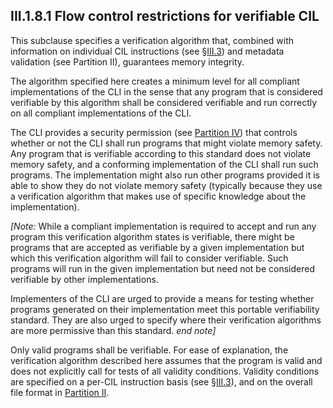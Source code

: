 ## III.1.8.1 Flow control restrictions for verifiable CIL

This subclause specifies a verification algorithm that, combined with information on individual CIL instructions (see §[III.3](#todo-missing-hyperlink)) and metadata validation (see Partition II), guarantees memory integrity.

The algorithm specified here creates a minimum level for all compliant implementations of the CLI in the sense that any program that is considered verifiable by this algorithm shall be considered verifiable and run correctly on all compliant implementations of the CLI.

The CLI provides a security permission (see [Partition IV](#todo-missing-hyperlink)) that controls whether or not the CLI shall run programs that might violate memory safety. Any program that is verifiable according to this standard does not violate memory safety, and a conforming implementation of the CLI shall run such programs. The implementation might also run other programs provided it is able to show they do not violate memory safety (typically because they use a verification algorithm that makes use of specific knowledge about the implementation).

_[Note:_ While a compliant implementation is required to accept and run any program this verification algorithm states is verifiable, there might be programs that are accepted as verifiable by a given implementation but which this verification algorithm will fail to consider verifiable. Such programs will run in the given implementation but need not be considered verifiable by other implementations.
 
Implementers of the CLI are urged to provide a means for testing whether programs generated on their implementation meet this portable verifiability standard. They are also urged to specify where their verification algorithms are more permissive than this standard. _end note]_

Only valid programs shall be verifiable. For ease of explanation, the verification algorithm described here assumes that the program is valid and does not explicitly call for tests of all validity conditions. Validity conditions are specified on a per-CIL instruction basis (see §[III.3](#todo-missing-hyperlink)), and on the overall file format in [Partition II](#todo-missing-hyperlink).